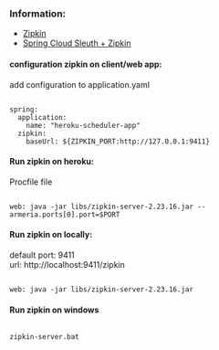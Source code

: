 ### Information:

* [Zipkin](https://zipkin.io/)
* [Spring Cloud Sleuth + Zipkin](https://medium.com/@kirill.sereda/spring-cloud-sleuth-zipkin-%D0%BF%D0%BE-%D1%80%D1%83%D1%81%D1%81%D0%BA%D0%B8-9f8504581dae)

#### configuration zipkin on client/web app:

add configuration to application.yaml <br>

<code>
spring:
  application:
    name: "heroku-scheduler-app"
  zipkin:
    baseUrl: ${ZIPKIN_PORT:http://127.0.0.1:9411}
</code>

#### Run zipkin on heroku:

Procfile file <br>

<code>
web: java -jar libs/zipkin-server-2.23.16.jar --armeria.ports[0].port=$PORT
</code>

#### Run zipkin on locally:

default port: 9411 <br>
url: http://localhost:9411/zipkin <br>

<code>
web: java -jar libs/zipkin-server-2.23.16.jar
</code>

#### Run zipkin on windows

<code>
zipkin-server.bat
</code>